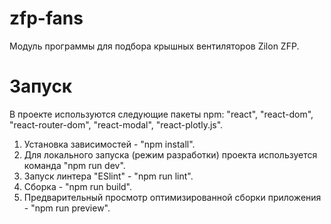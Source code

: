 # zfp-fans

Модуль программы для подбора крышных вентиляторов Zilon ZFP.

# Запуск

В проекте используются следующие пакеты npm: "react", "react-dom", "react-router-dom", "react-modal", "react-plotly.js".

1. Установка зависимостей - "npm install".
2. Для локального запуска (режим разработки) проекта используется команда "npm run dev".
3. Запуск линтера "ESlint" - "npm run lint".
4. Сборка - "npm run build".
5. Предварительный просмотр оптимизированной сборки приложения - "npm run preview".
